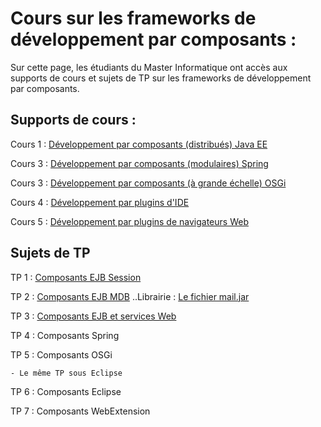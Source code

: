 # Cours sur les frameworks de développement par composants :
Sur cette page, les étudiants du Master Informatique ont accès aux supports de cours et sujets de TP sur les frameworks de développement par composants.
## Supports de cours :
   Cours 1 : [Développement par composants (distribués) Java EE](./cours/cours1.pdf)
   
   Cours 3 : [Développement par composants (modulaires) Spring](./cours/cours2.pdf)
   
   Cours 3 : [Développement par composants (à grande échelle) OSGi](./cours/cours3.pdf)
   
   Cours 4 : [Développement par plugins d'IDE](./cours/cours4.pdf)
   
   Cours 5 : [Développement par plugins de navigateurs Web](./cours/cours5.pdf)

## Sujets de TP
  TP 1 : [Composants EJB Session](./tp/01_ejb/tp_ejb1.pdf)
  
  TP 2 : [Composants EJB MDB](./tp/01_ejb/tp_ejb2.pdf)
  ..Librairie : [Le fichier mail.jar](./tp/01_ejb/lib/mail.jar)
    
  TP 3 : [Composants EJB et services Web](./tp/01_ejb/tp_ejb3.pdf)
  
  TP 4 : Composants Spring
  
  TP 5 : Composants OSGi
  
    - Le même TP sous Eclipse
    
  TP 6 : Composants Eclipse
  
  TP 7 : Composants WebExtension 